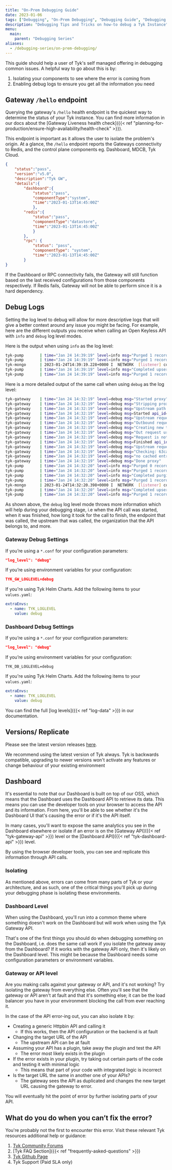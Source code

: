 ```yaml
---
title: "On-Prem Debugging Guide"
date: 2023-01-06
tags: ["Debugging", "On-Prem Debugging", "Debugging Guide", "Debugging Tips" ]
description: "Debugging Tips and Tricks on how-to debug a Tyk Instance"
menu:
  main:
    parent: "Debugging Series"
aliases:
  - /debugging-series/on-prem-debugging/
---
```


This guide should help a user of Tyk's self managed offering in debugging common issues. A helpful way to go about this is by:

1. Isolating your components to see where the error is coming from
2. Enabling debug logs to ensure you get all the information you need

## Gateway `/hello` endpoint

Querying the gateway's `/hello` health endpoint is the quickest way to determine the status of your Tyk instance. You can find more information in our docs about the [Gateway Liveness health check]({{< ref "planning-for-production/ensure-high-availability/health-check" >}}).

This endpoint is important as it allows the user to isolate the problem's origin. At a glance, the `/hello` endpoint reports the Gateways connectivity to Redis, and the control plane components eg. Dashboard, MDCB, Tyk Cloud. 

```json
{
    "status":"pass",
    "version":"v5.0",
    "description":"Tyk GW",
    "details":{
        "dashboard":{
            "status":"pass",
            "componentType":"system",
            "time":"2023-01-13T14:45:00Z"
            },
        "redis":{
            "status":"pass",
            "componentType":"datastore",
            "time":"2023-01-13T14:45:00Z"
            }
        },
        "rpc": {
            "status": "pass",
            "componentType": "system",
            "time":"2023-01-13T14:45:00Z"
        }
}
```

If the Dashboard or RPC connectivity fails, the Gateway will still function based on the last received configurations from those components respectively. If Redis fails, Gateway will not be able to perform since it is a hard dependency.

## Debug Logs

Setting the log level to debug will allow for more descriptive logs that will give a better context around any issue you might be facing. For example, here are the different outputs you receive when calling an Open Keyless API with `info` and `debug` log level modes.

Here is the output when using `info` as the log level:

```bash
tyk-pump       | time="Jan 24 14:39:19" level=info msg="Purged 1 records..." prefix=mongo-pump
tyk-pump       | time="Jan 24 14:39:19" level=info msg="Purged 1 records..." prefix=mongo-pump-selective
tyk-mongo      | 2023-01-24T14:39:19.228+0000 I  NETWORK  [listener] connection accepted from 172.20.0.2:51028 #19 (19 connections now open)
tyk-pump       | time="Jan 24 14:39:19" level=info msg="Completed upserting" collection="tyk_analytics_aggregates" prefix=mongo-pump-aggregate
tyk-pump       | time="Jan 24 14:39:19" level=info msg="Purged 1 records..." prefix=mongo-pump-aggregate
```

Here is a more detailed output of the same call when using `debug` as the log level:

```bash
tyk-gateway    | time="Jan 24 14:32:19" level=debug msg="Started proxy"
tyk-gateway    | time="Jan 24 14:32:19" level=debug msg="Stripping proxy listen path: /api1/"
tyk-gateway    | time="Jan 24 14:32:19" level=debug msg="Upstream path is: /get"
tyk-gateway    | time="Jan 24 14:32:19" level=debug msg=Started api_id=63666619de884d0563ee3ccc67d57929 api_name=api1 mw=ReverseProxy org_id=63ca963f6888c7000191890e ts=1674570739659369736
tyk-gateway    | time="Jan 24 14:32:19" level=debug msg="Upstream request URL: /get" api_id=63666619de884d0563ee3ccc67d57929 api_name=api1 mw=ReverseProxy org_id=63ca963f6888c7000191890e
tyk-gateway    | time="Jan 24 14:32:19" level=debug msg="Outbound request URL: http://httpbin.org/get" api_id=63666619de884d0563ee3ccc67d57929 api_name=api1 mw=ReverseProxy org_id=63ca963f6888c7000191890e
tyk-gateway    | time="Jan 24 14:32:19" level=debug msg="Creating new transport" api_id=63666619de884d0563ee3ccc67d57929 api_name=api1 mw=ReverseProxy org_id=63ca963f6888c7000191890e
tyk-gateway    | time="Jan 24 14:32:19" level=debug msg="Out request url: http://httpbin.org/get" api_id=63666619de884d0563ee3ccc67d57929 api_name=api1 mw=ReverseProxy org_id=63ca963f6888c7000191890e
tyk-gateway    | time="Jan 24 14:32:19" level=debug msg="Request is not cacheable" mw=ResponseCacheMiddleware
tyk-gateway    | time="Jan 24 14:32:19" level=debug msg=Finished api_id=63666619de884d0563ee3ccc67d57929 api_name=api1 mw=ReverseProxy ns=316559477 org_id=63ca963f6888c7000191890e
tyk-gateway    | time="Jan 24 14:32:19" level=debug msg="Upstream request took (ms): 316.639871"
tyk-gateway    | time="Jan 24 14:32:19" level=debug msg="Checking: 63ca963f6888c7000191890e" api_id=63666619de884d0563ee3ccc67d57929 api_name=api1 org_id=63ca963f6888c7000191890e
tyk-gateway    | time="Jan 24 14:32:19" level=debug msg="no cached entry found, returning 7 days" api_id=63666619de884d0563ee3ccc67d57929 api_name=api1 org_id=63ca963f6888c7000191890e
tyk-gateway    | time="Jan 24 14:32:19" level=debug msg="Done proxy"
tyk-pump       | time="Jan 24 14:32:20" level=info msg="Purged 0 records..." prefix=mongo-pump-aggregate
tyk-pump       | time="Jan 24 14:32:20" level=info msg="Purged 1 records..." prefix=mongo-pump-selective
tyk-pump       | time="Jan 24 14:32:20" level=info msg="Completed purging the records" collection="tyk_analytics" number of records=1 prefix=mongo-pump
tyk-pump       | time="Jan 24 14:32:20" level=info msg="Purged 1 records..." prefix=mongo-pump
tyk-mongo      | 2023-01-24T14:32:20.398+0000 I  NETWORK  [listener] connection accepted from 172.20.0.3:54712 #19 (19 connections now open)
tyk-pump       | time="Jan 24 14:32:20" level=info msg="Completed upserting" collection="tyk_analytics_aggregates" prefix=mongo-pump-aggregate
tyk-pump       | time="Jan 24 14:32:20" level=info msg="Purged 1 records..." prefix=mongo-pump-aggregate

```

As shown above, the `debug` log level mode throws more information which will help during your debugging stage, i.e when the API call was started, when it was finished, how long it took for the call to finish, the endpoint that was called, the upstream that was called, the organization that the API belongs to, and more.

### Gateway Debug Settings

If you’re using a `*.conf` for your configuration parameters:

```json
"log_level": "debug"
```

If you’re using environment variables for your configuration:

```json
TYK_GW_LOGLEVEL=debug
```

If you're using Tyk Helm Charts. Add the following items to your `values.yaml`:

```yaml
extraEnvs:
  - name: TYK_LOGLEVEL
    value: debug
```

### Dashboard Debug Settings

If you’re using a `*.conf` for your configuration parameters:

```json
"log_level": "debug"
```

If you’re using environment variables for your configuration:

```
TYK_DB_LOGLEVEL=debug
```

If you're using Tyk Helm Charts. Add the following items to your `values.yaml`:

```yaml
extraEnvs:
  - name: TYK_LOGLEVEL
    value: debug
```

You can find the full [log levels]({{< ref "log-data" >}}) in our documentation.

## Versions/ Replicate

Please see the latest version releases [here](https://github.com/TykTechnologies/tyk/releases).

We recommend using the latest version of Tyk always. Tyk is backwards compatible, upgrading to newer versions won't activate any features or change behaviour of your existing environment

## Dashboard

It's essential to note that our Dashboard is built on top of our OSS, which means that the Dashboard uses the Dashboard API to retrieve its data. This means you can use the developer tools on your browser to access the API and its information. From here, you'll be able to see whether it's the Dashboard UI that's causing the error or if it's the API itself.

In many cases, you'll want to expose the same analytics you see in the Dashboard elsewhere or isolate if an error is on the [Gateway API]({{< ref "tyk-gateway-api" >}}) level or the [Dashboard API]({{< ref "tyk-dashboard-api" >}}) level.

By using the browser developer tools, you can see and replicate this information through API calls.

### Isolating

As mentioned above, errors can come from many parts of Tyk or your architecture, and as such, one of the critical things you'll pick up during your debugging phase is isolating these environments.

### Dashboard Level

When using the Dashboard, you'll run into a common theme where something doesn't work on the Dashboard but will work when using the Tyk Gateway API.

That's one of the first things you should do when debugging something on the Dashboard, i.e. does the same call work if you isolate the gateway away from the Dashboard? If it works with the gateway API only, then it's likely on the Dashboard level. This might be because the Dashboard needs some configuration parameters or environment variables.

### Gateway or API level

Are you making calls against your gateway or API, and it's not working? Try isolating the gateway from everything else. Often you'll see that the gateway or API aren't at fault and that it's something else; it can be the load balancer you have in your environment blocking the call from ever reaching it.

In the case of the API error-ing out, you can also isolate it by:

- Creating a generic Httpbin API and calling it
    - If this works, then the API configuration or the backend is at fault
- Changing the target URL of the API
    - The upstream API can be at fault
- Assuming your API has a plugin, take away the plugin and test the API
    - The error most likely exists in the plugin
- If the error exists in your plugin, try taking out certain parts of the code and testing it with minimal logic
    - This means that part of your code with integrated logic is incorrect
- Is the target URL the same in another one of your APIs?
    - The gateway sees the API as duplicated and changes the new target URL causing the gateway to error.

You will eventually hit the point of error by further isolating parts of your API.

## What do you do when you can’t fix the error?
You're probably not the first to encounter this error. Visit these relevant Tyk resources additional help or guidance:

1. [Tyk Community Forums](https://community.tyk.io/)
2. [Tyk FAQ Section]({{< ref "frequently-asked-questions" >}})
3. [Tyk Github Page](https://github.com/TykTechnologies)
4. Tyk Support (Paid SLA only)
